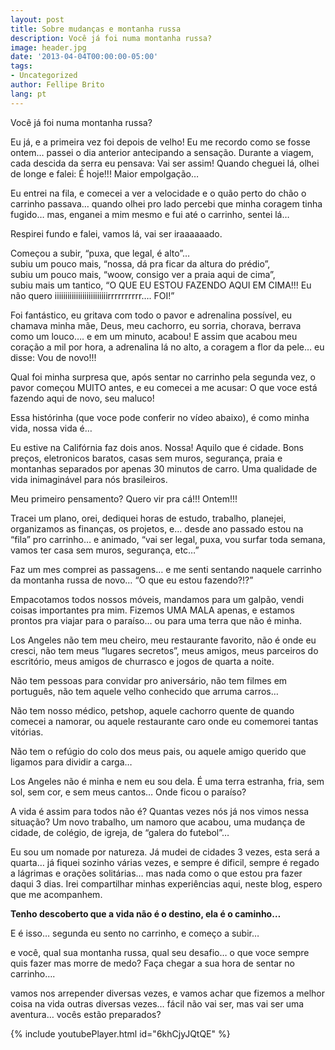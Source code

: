 ```yaml
---
layout: post
title: Sobre mudanças e montanha russa
description: Você já foi numa montanha russa?
image: header.jpg
date: '2013-04-04T00:00:00-05:00'
tags:
- Uncategorized
author: Fellipe Brito
lang: pt
---
```


Você já foi numa montanha russa?

Eu já, e a primeira vez foi depois de velho! Eu me recordo como se fosse
ontem… passei o dia anterior antecipando a sensação. Durante a viagem, cada
descida da serra eu pensava: Vai ser assim! Quando cheguei lá, olhei de longe
e falei: É hoje!!! Maior empolgação…

Eu entrei na fila, e comecei a ver a velocidade e o quão perto do chão o
carrinho passava… quando olhei pro lado percebi que minha coragem tinha
fugido… mas, enganei a mim mesmo e fui até o carrinho, sentei lá…

Respirei fundo e falei, vamos lá, vai ser iraaaaaado.

Começou a subir, “puxa, que legal, é alto”…  
subiu um pouco mais, “nossa, dá pra ficar da altura do prédio”,  
subiu um pouco mais, “woow, consigo ver a praia aqui de cima”,  
subiu mais um tantico, “O QUE EU ESTOU FAZENDO AQUI EM CIMA!!! Eu não quero
iiiiiiiiiiiiiiiiiiiiiiiiirrrrrrrrrr…. FOI!”

Foi fantástico, eu gritava com todo o pavor e adrenalina possível, eu chamava
minha mãe, Deus, meu cachorro, eu sorria, chorava, berrava como um louco…. e
em um minuto, acabou! E assim que acabou meu coração a mil por hora, a
adrenalina lá no alto, a coragem a flor da pele… eu disse: Vou de novo!!!

Qual foi minha surpresa que, após sentar no carrinho pela segunda vez, o pavor
começou MUITO antes, e eu comecei a me acusar: O que voce está fazendo aqui de
novo, seu maluco!

Essa histórinha (que voce pode conferir no vídeo abaixo), é como minha vida,
nossa vida é…

Eu estive na Califórnia faz dois anos. Nossa! Aquilo que é cidade. Bons
preços, eletronicos baratos, casas sem muros, segurança, praia e montanhas
separados por apenas 30 minutos de carro. Uma qualidade de vida inimaginável
para nós brasileiros.

Meu primeiro pensamento? Quero vir pra cá!!! Ontem!!!

Tracei um plano, orei, dediquei horas de estudo, trabalho, planejei,
organizamos as finanças, os projetos, e… desde ano passado estou na “fila” pro
carrinho… e animado, “vai ser legal, puxa, vou surfar toda semana, vamos ter
casa sem muros, segurança, etc…”

Faz um mes comprei as passagens… e me senti sentando naquele carrinho da
montanha russa de novo… “O que eu estou fazendo?!?”

Empacotamos todos nossos móveis, mandamos para um galpão, vendi coisas
importantes pra mim. Fizemos UMA MALA apenas, e estamos prontos pra viajar
para o paraíso… ou para uma terra que não é minha.

Los Angeles não tem meu cheiro, meu restaurante favorito, não é onde eu
cresci, não tem meus “lugares secretos”, meus amigos, meus parceiros do
escritório, meus amigos de churrasco e jogos de quarta a noite.

Não tem pessoas para convidar pro aniversário, não tem filmes em português,
não tem aquele velho conhecido que arruma carros…

Não tem nosso médico, petshop, aquele cachorro quente de quando comecei a
namorar, ou aquele restaurante caro onde eu comemorei tantas vitórias.

Não tem o refúgio do colo dos meus pais, ou aquele amigo querido que ligamos
para dividir a carga…

Los Angeles não é minha e nem eu sou dela. É uma terra estranha, fria, sem
sol, sem cor, e sem meus cantos… Onde ficou o paraíso?

A vida é assim para todos não é? Quantas vezes nós já nos vimos nessa
situação? Um novo trabalho, um namoro que acabou, uma mudança de cidade, de
colégio, de igreja, de “galera do futebol”…

Eu sou um nomade por natureza. Já mudei de cidades 3 vezes, esta será a
quarta… já fiquei sozinho várias vezes, e sempre é dificil, sempre é regado a
lágrimas e orações solitárias… mas nada como o que estou pra fazer daqui 3
dias. Irei compartilhar minhas experiências aqui, neste blog, espero que me
acompanhem.

**Tenho descoberto que a vida não é o destino, ela é o caminho…**

E é isso… segunda eu sento no carrinho, e começo a subir…

e você, qual sua montanha russa, qual seu desafio… o que voce sempre quis
fazer mas morre de medo? Faça chegar a sua hora de sentar no carrinho….

vamos nos arrepender diversas vezes, e vamos achar que fizemos a melhor coisa
na vida outras diversas vezes… fácil não vai ser, mas vai ser uma aventura…
vocês estão preparados?

{% include youtubePlayer.html id="6khCjyJQtQE" %}
